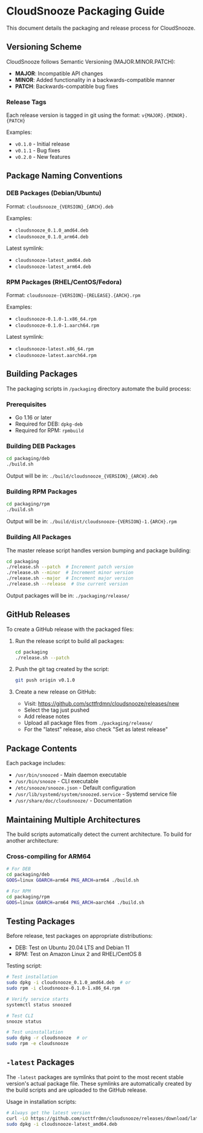 <!--
Copyright 2025 Scott Friedman and CloudSnooze Contributors
SPDX-License-Identifier: Apache-2.0
-->

# CloudSnooze Packaging Guide

This document details the packaging and release process for CloudSnooze.

## Versioning Scheme

CloudSnooze follows Semantic Versioning (MAJOR.MINOR.PATCH):

- **MAJOR**: Incompatible API changes
- **MINOR**: Added functionality in a backwards-compatible manner
- **PATCH**: Backwards-compatible bug fixes

### Release Tags

Each release version is tagged in git using the format: `v{MAJOR}.{MINOR}.{PATCH}`

Examples:
- `v0.1.0` - Initial release
- `v0.1.1` - Bug fixes
- `v0.2.0` - New features

## Package Naming Conventions

### DEB Packages (Debian/Ubuntu)

Format: `cloudsnooze_{VERSION}_{ARCH}.deb`

Examples:
- `cloudsnooze_0.1.0_amd64.deb`
- `cloudsnooze_0.1.0_arm64.deb`

Latest symlink:
- `cloudsnooze-latest_amd64.deb`
- `cloudsnooze-latest_arm64.deb`

### RPM Packages (RHEL/CentOS/Fedora)

Format: `cloudsnooze-{VERSION}-{RELEASE}.{ARCH}.rpm`

Examples:
- `cloudsnooze-0.1.0-1.x86_64.rpm`
- `cloudsnooze-0.1.0-1.aarch64.rpm`

Latest symlink:
- `cloudsnooze-latest.x86_64.rpm`
- `cloudsnooze-latest.aarch64.rpm`

## Building Packages

The packaging scripts in `/packaging` directory automate the build process:

### Prerequisites

- Go 1.16 or later
- Required for DEB: `dpkg-deb`
- Required for RPM: `rpmbuild`

### Building DEB Packages

```bash
cd packaging/deb
./build.sh
```

Output will be in: `./build/cloudsnooze_{VERSION}_{ARCH}.deb`

### Building RPM Packages

```bash
cd packaging/rpm
./build.sh
```

Output will be in: `./build/dist/cloudsnooze-{VERSION}-1.{ARCH}.rpm`

### Building All Packages

The master release script handles version bumping and package building:

```bash
cd packaging
./release.sh --patch  # Increment patch version
./release.sh --minor  # Increment minor version
./release.sh --major  # Increment major version
./release.sh --release  # Use current version
```

Output packages will be in: `./packaging/release/`

## GitHub Releases

To create a GitHub release with the packaged files:

1. Run the release script to build all packages:
   ```bash
   cd packaging
   ./release.sh --patch
   ```

2. Push the git tag created by the script:
   ```bash
   git push origin v0.1.0
   ```

3. Create a new release on GitHub:
   - Visit: https://github.com/scttfrdmn/cloudsnooze/releases/new
   - Select the tag just pushed
   - Add release notes
   - Upload all package files from `./packaging/release/`
   - For the "latest" release, also check "Set as latest release"

## Package Contents

Each package includes:

- `/usr/bin/snoozed` - Main daemon executable
- `/usr/bin/snooze` - CLI executable
- `/etc/snooze/snooze.json` - Default configuration
- `/usr/lib/systemd/system/snoozed.service` - Systemd service file
- `/usr/share/doc/cloudsnooze/` - Documentation

## Maintaining Multiple Architectures

The build scripts automatically detect the current architecture. To build for another architecture:

### Cross-compiling for ARM64

```bash
# For DEB
cd packaging/deb
GOOS=linux GOARCH=arm64 PKG_ARCH=arm64 ./build.sh

# For RPM 
cd packaging/rpm
GOOS=linux GOARCH=arm64 PKG_ARCH=aarch64 ./build.sh
```

## Testing Packages

Before release, test packages on appropriate distributions:

- DEB: Test on Ubuntu 20.04 LTS and Debian 11
- RPM: Test on Amazon Linux 2 and RHEL/CentOS 8

Testing script:
```bash
# Test installation
sudo dpkg -i cloudsnooze_0.1.0_amd64.deb  # or
sudo rpm -i cloudsnooze-0.1.0-1.x86_64.rpm

# Verify service starts
systemctl status snoozed

# Test CLI
snooze status

# Test uninstallation
sudo dpkg -r cloudsnooze  # or
sudo rpm -e cloudsnooze
```

## `-latest` Packages

The `-latest` packages are symlinks that point to the most recent stable version's actual package file. These symlinks are automatically created by the build scripts and are uploaded to the GitHub release.

Usage in installation scripts:
```bash
# Always get the latest version
curl -LO https://github.com/scttfrdmn/cloudsnooze/releases/download/latest/cloudsnooze-latest_amd64.deb
sudo dpkg -i cloudsnooze-latest_amd64.deb
```